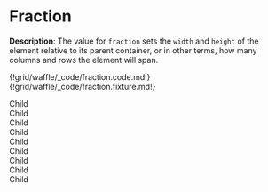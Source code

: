 # Fraction

__Description__: The value for `fraction` sets the `width` and `height` of the element relative to its parent container, or in other terms, how many columns and rows the element will span.

{!grid/waffle/_code/fraction.code.md!}
{!grid/waffle/_code/fraction.fixture.md!}

<div class="waffle-ex">
  <div class="child">Child</div>
  <div class="child">Child</div>
  <div class="child">Child</div>
  <div class="child">Child</div>
  <div class="child">Child</div>
  <div class="child">Child</div>
  <div class="child">Child</div>
  <div class="child">Child</div>
  <div class="child">Child</div>
</div>

<div class="cf"></div>
<div class="end"></div>

